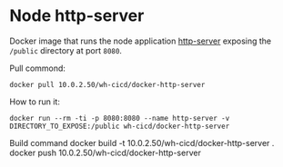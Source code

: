  # Node http-server

Docker image that runs the node application [http-server](https://www.npmjs.com/package/http-server) exposing the `/public` directory at port `8080`.

Pull commond:
```
docker pull 10.0.2.50/wh-cicd/docker-http-server
```
How to run it:

```
docker run --rm -ti -p 8080:8080 --name http-server -v DIRECTORY_TO_EXPOSE:/public wh-cicd/docker-http-server
```

Build command 
docker build -t 10.0.2.50/wh-cicd/docker-http-server .
docker push 10.0.2.50/wh-cicd/docker-http-server
